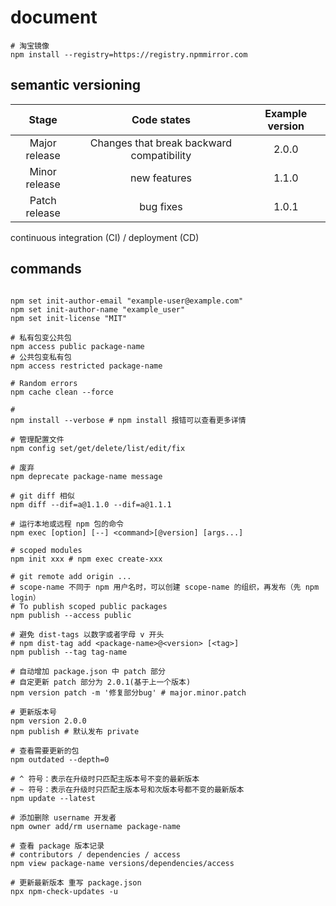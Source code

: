 # document

```shell
# 淘宝镜像
npm install --registry=https://registry.npmmirror.com
```

## semantic versioning

|Stage|Code states|Example version|
|:----:|:----:|:----:|
|Major release|Changes that break backward compatibility|2.0.0|
|Minor release|new features|1.1.0|
|Patch release|bug fixes|1.0.1|

continuous integration (CI) / deployment (CD)

## commands

```shell

npm set init-author-email "example-user@example.com"
npm set init-author-name "example_user"
npm set init-license "MIT"
```

```shell
# 私有包变公共包
npm access public package-name
# 公共包变私有包
npm access restricted package-name

# Random errors
npm cache clean --force

# 
npm install --verbose # npm install 报错可以查看更多详情

# 管理配置文件
npm config set/get/delete/list/edit/fix

# 废弃
npm deprecate package-name message

# git diff 相似
npm diff --dif=a@1.1.0 --dif=a@1.1.1

# 运行本地或远程 npm 包的命令
npm exec [option] [--] <command>[@version] [args...]

# scoped modules
npm init xxx # npm exec create-xxx

# git remote add origin ...
# scope-name 不同于 npm 用户名时，可以创建 scope-name 的组织，再发布（先 npm login）
# To publish scoped public packages
npm publish --access public

# 避免 dist-tags 以数字或者字母 v 开头
# npm dist-tag add <package-name>@<version> [<tag>]
npm publish --tag tag-name

# 自动增加 package.json 中 patch 部分
# 自定更新 patch 部分为 2.0.1(基于上一个版本)
npm version patch -m '修复部分bug' # major.minor.patch

# 更新版本号
npm version 2.0.0
npm publish # 默认发布 private

# 查看需要更新的包
npm outdated --depth=0

# ^ 符号：表示在升级时只匹配主版本号不变的最新版本
# ~ 符号：表示在升级时只匹配主版本号和次版本号都不变的最新版本
npm update --latest

# 添加删除 username 开发者
npm owner add/rm username package-name

# 查看 package 版本记录
# contributors / dependencies / access
npm view package-name versions/dependencies/access

# 更新最新版本 重写 package.json
npx npm-check-updates -u
```
